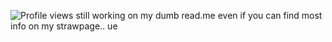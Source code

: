 ![Profile views](https://visitor-badge.laobi.icu/badge?page_id=pastellcloudy.pastellcloudy)
still working on my dumb read.me even if you can find most info on my strawpage.. ue
